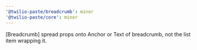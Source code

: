 ```yaml
---
'@twilio-paste/breadcrumb': minor
'@twilio-paste/core': minor
---
```


[Breadcrumb] spread props onto Anchor or Text of breadcrumb, not the list item wrapping it.
